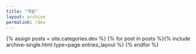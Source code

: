 ```yaml
---
title: "개발"
layout: archive
permalink: /dev
---
```


{% assign posts = site.categories.dev %}
{% for post in posts %}{% include archive-single.html type=page.entries_layout %} {% endfor %}
